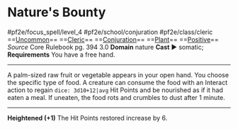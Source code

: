 # Nature's Bounty
#pf2e/focus_spell/level_4 #pf2e/school/conjuration #pf2e/class/cleric 
==[Uncommon](../../../../../TTRPGShare-Pathfinder-2E-Vault/rules/traits/uncommon.md)== ==[Cleric](../../../../../TTRPGShare-Pathfinder-2E-Vault/rules/traits/cleric.md)== ==[Conjuration](../../../../../TTRPGShare-Pathfinder-2E-Vault/rules/traits/conjuration.md)== ==[Plant](../../../../../TTRPGShare-Pathfinder-2E-Vault/rules/traits/plant.md)== ==[Positive](../../../../../TTRPGShare-Pathfinder-2E-Vault/rules/traits/positive.md)==
*Source* Core Rulebook pg. 394 3.0
**Domain** nature
**Cast** ► somatic; **Requirements** You have a free hand.

---
A palm-sized raw fruit or vegetable appears in your open hand. You choose the specific type of food. A creature can consume the food with an Interact action to regain `dice: 3d10+12|avg` Hit Points and be nourished as if it had eaten a meal. If uneaten, the food rots and crumbles to dust after 1 minute.

<hr>

**Heightened (+1)** The Hit Points restored increase by 6.